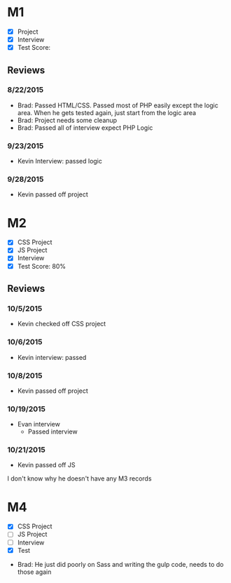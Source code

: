# M1

- [x] Project
- [x] Interview
- [x] Test Score: 

## Reviews

### 8/22/2015

- Brad: Passed HTML/CSS. Passed most of PHP easily except the logic area. When he gets tested again, just start from the logic area
- Brad: Project needs some cleanup
- Brad: Passed all of interview expect PHP Logic

### 9/23/2015

- Kevin Interview: passed logic

### 9/28/2015

- Kevin passed off project

# M2

- [x] CSS Project
- [x] JS Project
- [x] Interview
- [x] Test Score: 80%

## Reviews

### 10/5/2015

- Kevin checked off CSS project

### 10/6/2015

- Kevin interview: passed

### 10/8/2015

- Kevin passed off project

### 10/19/2015

- Evan interview
    - Passed interview

### 10/21/2015

- Kevin passed off JS



 I don't know why he doesn't have any M3 records

# M4

- [x] CSS Project
- [ ] JS Project
- [ ] Interview
- [x] Test

- Brad: He just did poorly on Sass and writing the gulp code, needs to do those again


